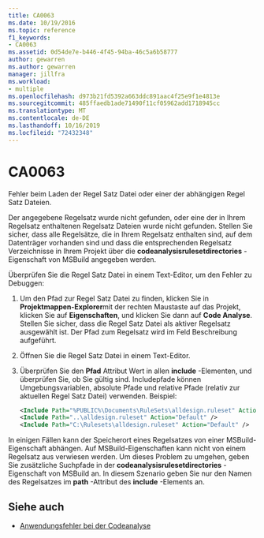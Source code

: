 ```yaml
---
title: CA0063
ms.date: 10/19/2016
ms.topic: reference
f1_keywords:
- CA0063
ms.assetid: 0d54de7e-b446-4f45-94ba-46c5a6b58777
author: gewarren
ms.author: gewarren
manager: jillfra
ms.workload:
- multiple
ms.openlocfilehash: d973b21fd5392a663ddc891aac4f25e9f1e4813e
ms.sourcegitcommit: 485ffaedb1ade71490f11cf05962add1718945cc
ms.translationtype: MT
ms.contentlocale: de-DE
ms.lasthandoff: 10/16/2019
ms.locfileid: "72432348"
---
```

# <a name="ca0063"></a>CA0063

Fehler beim Laden der Regel Satz Datei oder einer der abhängigen Regel Satz Dateien.

Der angegebene Regelsatz wurde nicht gefunden, oder eine der in Ihrem Regelsatz enthaltenen Regelsatz Dateien wurde nicht gefunden. Stellen Sie sicher, dass alle Regelsätze, die in Ihrem Regelsatz enthalten sind, auf dem Datenträger vorhanden sind und dass die entsprechenden Regelsatz Verzeichnisse in Ihrem Projekt über die **codeanalysisrulesetdirectories** -Eigenschaft von MSBuild angegeben werden.

Überprüfen Sie die Regel Satz Datei in einem Text-Editor, um den Fehler zu Debuggen:

1. Um den Pfad zur Regel Satz Datei zu finden, klicken Sie in **Projektmappen-Explorer**mit der rechten Maustaste auf das Projekt, klicken Sie auf **Eigenschaften**, und klicken Sie dann auf **Code Analyse**. Stellen Sie sicher, dass die Regel Satz Datei als aktiver Regelsatz ausgewählt ist. Der Pfad zum Regelsatz wird im Feld Beschreibung aufgeführt.

2. Öffnen Sie die Regel Satz Datei in einem Text-Editor.

3. Überprüfen Sie den **Pfad** Attribut Wert in allen **include** -Elementen, und überprüfen Sie, ob Sie gültig sind. Includepfade können Umgebungsvariablen, absolute Pfade und relative Pfade (relativ zur aktuellen Regel Satz Datei) verwenden. Beispiel:

   ```xml
   <Include Path="%PUBLIC%\Documents\RuleSets\alldesign.ruleset" Action="Default" />
   <Include Path="..\alldesign.ruleset" Action="Default" />
   <Include Path="C:\Rulesets\alldesign.ruleset" Action="Default" />
   ```

In einigen Fällen kann der Speicherort eines Regelsatzes von einer MSBuild-Eigenschaft abhängen. Auf MSBuild-Eigenschaften kann nicht von einem Regelsatz aus verwiesen werden. Um dieses Problem zu umgehen, geben Sie zusätzliche Suchpfade in der **codeanalysisrulesetdirectories** -Eigenschaft von MSBuild an. In diesem Szenario geben Sie nur den Namen des Regelsatzes im **path** -Attribut des **include** -Elements an.

## <a name="see-also"></a>Siehe auch

- [Anwendungsfehler bei der Codeanalyse](../code-quality/code-analysis-application-errors.md)

